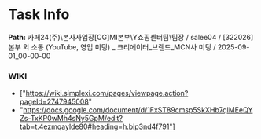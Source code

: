 # Task Info

**Path:** 카페24(주)\본사사업장\[CG]MI본부\Y쇼핑센터팀\팀장 / salee04 / [322026] 본부 외 소통 (YouTube, 영업 미팅) _ 크리에이터_브랜드_MCN사 미팅 / 2025-09-01_00-00-00

### WIKI
- ["https://wiki.simplexi.com/pages/viewpage.action?pageId=2747945008"
- "https://docs.google.com/document/d/1FxST89cmsp5SkXHb7qlMEeQYZs-TxKP0wMh4sNy5GpM/edit?tab=t.4ezmqaylde80#heading=h.bip3nd4f791"]

